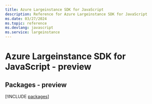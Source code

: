 ```yaml
---
title: Azure Largeinstance SDK for JavaScript
description: Reference for Azure Largeinstance SDK for JavaScript
ms.date: 03/27/2024
ms.topic: reference
ms.devlang: javascript
ms.service: largeinstance
---
```

# Azure Largeinstance SDK for JavaScript - preview
## Packages - preview
[!INCLUDE [packages](largeinstance-index.md)]